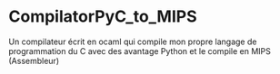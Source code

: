 # CompilatorPyC_to_MIPS
Un compilateur écrit en ocaml qui compile mon propre langage de programmation du C avec des avantage Python et le compile en MIPS (Assembleur)
